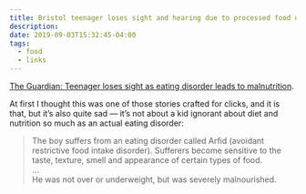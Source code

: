 ```yaml
---
title: Bristol teenager loses sight and hearing due to processed food diet
description: 
date: 2019-09-03T15:32:45-04:00
tags:
  - food
  - links
---
```

[The Guardian: Teenager loses sight as eating disorder leads to malnutrition](https://www.theguardian.com/lifeandstyle/2019/sep/03/british-teenager-loses-sight-and-hearing-due-to-processed-food-diet).

At first I thought this was one of those stories crafted for clicks, and it is that, but it’s also quite sad — it’s not about a kid ignorant about diet and nutrition so much as an actual eating disorder:

> The boy suffers from an eating disorder called Arfid (avoidant restrictive food intake disorder). Sufferers become sensitive to the taste, texture, smell and appearance of certain types of food.  
> …  
> He was not over or underweight, but was severely malnourished.
